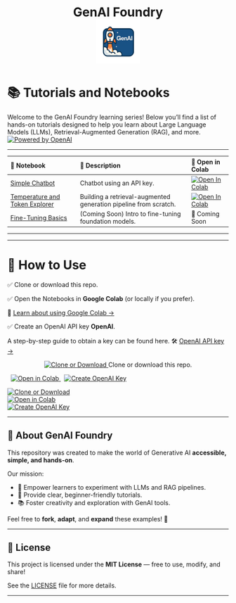 <h1 align="center">
  GenAI Foundry
  <br>
  <img src="images/genai.png" alt="GenAI Badge" width="100">



# 📚 Tutorials and Notebooks

Welcome to the GenAI Foundry learning series!   Below you’ll find a list of hands-on tutorials designed to help you learn about Large Language Models (LLMs), Retrieval-Augmented Generation (RAG), and more. [![Powered by OpenAI](https://img.shields.io/badge/Powered_by-OpenAI-blue?logo=openai)](https://openai.com/)

---

| 📓 Notebook | 📝 Description | 🚀 Open in Colab |
|:-----------|:---------------|:----------------|
| [Simple Chatbot](notebooks/simple_chatbot.ipynb) | Chatbot using an API key. | [![Open In Colab](https://colab.research.google.com/assets/colab-badge.svg)](https://colab.research.google.com/drive/1k5VtEDxf7fYaeV_-fVezyJMaTvPi8P_q?usp=drive_link) |
| [Temperature and Token Explorer](notebooks/OpenAI_Temperature_Token.ipynb) | Building a retrieval-augmented generation pipeline from scratch. | [![Open In Colab](https://colab.research.google.com/assets/colab-badge.svg)](https://colab.research.google.com/drive/1nf4tB7OiVDmhc8Ubcjm5D0-TvzBR03M9) |
| [Fine-Tuning Basics](notebooks/fine_tuning_basics.ipynb) | (Coming Soon) Intro to fine-tuning foundation models. | 🚧 Coming Soon |


---

---

# 📝 How to Use

✅ Clone or download this repo.  

✅ Open the Notebooks in **Google Colab** (or locally if you prefer). 

 📖 [Learn about using Google Colab →](docs/collab_notes.md)

✅ Create an OpenAI API key **OpenAI**.

A step-by-step guide to obtain a key can be found here.
 🛠 [OpenAI API key →](docs/openai.md)



 <p align="center">
  <a href="https://github.com/dlwhyte/GenAI_foundry">
    <img src="https://img.shields.io/badge/Clone_or_Download-Repo-6A5ACD?style=for-the-badge&logo=github&logoColor=white" alt="Clone or Download">
  </a>
      Clone or download this repo.  

  &nbsp;
  <a href="https://colab.research.google.com/github/dlwhyte/GenAI_foundry">
    <img src="https://img.shields.io/badge/Open_in-Google_Colab-F9AB00?style=for-the-badge&logo=googlecolab&logoColor=black" alt="Open in Colab">
  </a>
  &nbsp;
  <a href="https://platform.openai.com/signup">
    <img src="https://img.shields.io/badge/Create_OpenAI-API_Key-5A3EBA?style=for-the-badge&logo=openai&logoColor=white" alt="Create OpenAI Key">
  </a>
</p>



<a href="https://github.com/dlwhyte/GenAI_foundry">
  <img src="https://img.shields.io/badge/Clone_or_Download-Repo-6A5ACD?style=for-the-badge&logo=github&logoColor=white" alt="Clone or Download">
</a>

<br>

<a href="https://colab.research.google.com/github/dlwhyte/GenAI_foundry">
  <img src="https://img.shields.io/badge/Open_in-Google_Colab-F9AB00?style=for-the-badge&logo=googlecolab&logoColor=black" alt="Open in Colab">
</a>

<br>

<a href="https://platform.openai.com/signup">
  <img src="https://img.shields.io/badge/Create_OpenAI-API_Key-5A3EBA?style=for-the-badge&logo=openai&logoColor=white" alt="Create OpenAI Key">
</a>


---

## 📢 About GenAI Foundry

This repository was created to make the world of Generative AI **accessible, simple, and hands-on**.

Our mission:
- 🚀 Empower learners to experiment with LLMs and RAG pipelines.
- 🧠 Provide clear, beginner-friendly tutorials.
- 📚 Foster creativity and exploration with GenAI tools.

Feel free to **fork**, **adapt**, and **expand** these examples! 🎯

---

## 📝 License

This project is licensed under the **MIT License** — free to use, modify, and share!

See the [LICENSE](LICENSE) file for more details.

---

